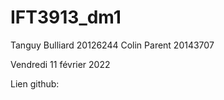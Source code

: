 # IFT3913_dm1

Tanguy Bulliard 20126244
Colin Parent 20143707

Vendredi 11 février 2022

Lien github:
